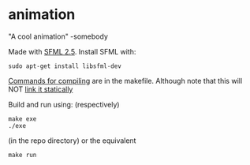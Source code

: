 # animation
"A cool animation" -somebody

Made with [SFML 2.5](https://www.sfml-dev.org/tutorials/2.5). Install SFML with:
```
sudo apt-get install libsfml-dev
```
[Commands for compiling](https://www.sfml-dev.org/tutorials/2.5/start-linux.php) are in the makefile. Although note that this will NOT [link it statically](https://www.sfml-dev.org/faq.php#build-link-static)

Build and run using: (respectively)
```
make exe
./exe
```
(in the repo directory)
or the equivalent
```
make run
```
